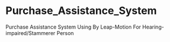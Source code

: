 # Purchase_Assistance_System
Purchase Assistance System Using By Leap-Motion For Hearing-impaired/Stammerer Person
